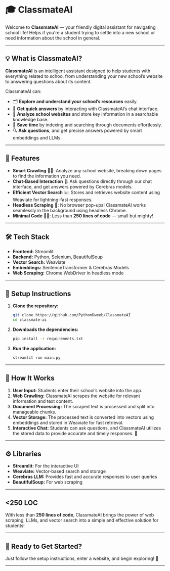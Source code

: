 # 🎓 ClassmateAI  

Welcome to **ClassmateAI** — your friendly digital assistant for navigating school life! Helps if you're a student trying to settle into a new school or need information about the school in general.

---

## 💡 What is ClassmateAI?

**ClassmateAI** is an intelligent assistant designed to help students with everything related to schoo, from understanding your new school’s website to answering questions about its content.

ClassmateAI can:
- 🗂 **Explore and understand your school’s resources** easily.
- 💬 **Get quick answers** by interacting with ClassmateAI’s chat interface.
- 📑 **Analyze school websites** and store key information in a searchable knowledge base.
- 🎯 **Save time** by indexing and searching through documents effortlessly.  
- 🔍 **Ask questions**, and get precise answers powered by smart embeddings and LLMs.

---

## 🚀 Features

- **Smart Crawling** 🕵️‍♂️: Analyze any school website, breaking down pages to find the information you need.
- **Chat-Based Interaction** 🤖: Ask questions directly through our chat interface, and get answers powered by Cerebras models.
- **Efficient Vector Search** 📊: Stores and retrieves website content using Weaviate for lightning-fast responses.
- **Headless Scraping** 🦾: No browser pop-ups! ClassmateAI works seamlessly in the background using headless Chrome.
- **Minimal Code** 🧑‍💻: Less than **250 lines of code** — small but mighty! 

---

## 🛠️ Tech Stack

- **Frontend:** Streamlit  
- **Backend:** Python, Selenium, BeautifulSoup  
- **Vector Search:** Weaviate  
- **Embeddings:** SentenceTransformer & Cerebras Models  
- **Web Scraping:** Chrome WebDriver in headless mode  

---

## 🔧 Setup Instructions

1. **Clone the repository:**
   ```bash
   git clone https://github.com/PythonDweeb/ClassmateAI
   cd classmate-ai
2. **Downloads the dependencies:**
   ```bash
   pip install -r requirements.txt
3. **Run the application:**
   ```bash
   streamlit run main.py

---

## 🚀 How It Works

1. **User Input:** Students enter their school’s website into the app.
2. **Web Crawling:** ClassmateAI scrapes the website for relevant information and text content.
3. **Document Processing:** The scraped text is processed and split into manageable chunks.
4. **Vector Storage:** The processed text is converted into vectors using embeddings and stored in Weaviate for fast retrieval.
5. **Interactive Chat:** Students can ask questions, and ClassmateAI utilizes the stored data to provide accurate and timely responses. 🤖

---

## ⚙️ Libraries

- **Streamlit:** For the interactive UI  
- **Weaviate:** Vector-based search and storage  
- **Cerebras LLM:** Provides fast and accurate responses to user queries  
- **BeautifulSoup:** For web scraping   

---

## <250 LOC

With less than **250 lines of code**, ClassmateAI brings the power of web scraping, LLMs, and vector search into a simple and effective solution for students!

---

## 🏁 Ready to Get Started?

Just follow the setup instructions, enter a website, and begin exploring! 🎒

---
